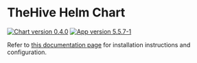 # TheHive Helm Chart

[![Chart version 0.4.0](https://img.shields.io/badge/Chart_version-0.4.0-blue.svg?logo=helm)](https://github.com/StrangeBeeCorp/helm-charts/releases/tag/thehive-0.4.0) [![App version 5.5.7-1](https://img.shields.io/badge/App_version-5.5.7--1-blue)](https://docs.strangebee.com/thehive/release-notes/release-notes-5.5/)

Refer to [this documentation page](https://docs.strangebee.com/thehive/installation/kubernetes/) for installation instructions and configuration.
